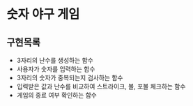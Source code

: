 # 숫자 야구 게임

## 구현목록
* 3자리의 난수를 생성하는 함수
* 사용자가 숫자를 입력하는 함수 
* 3자리의 숫자가 중복되는지 검사하는 함수
* 입력받은 값과 난수를 비교하여 스트라이크, 볼, 포볼 체크하는 함수
* 게임의 종료 여부 확인하는 함수 
